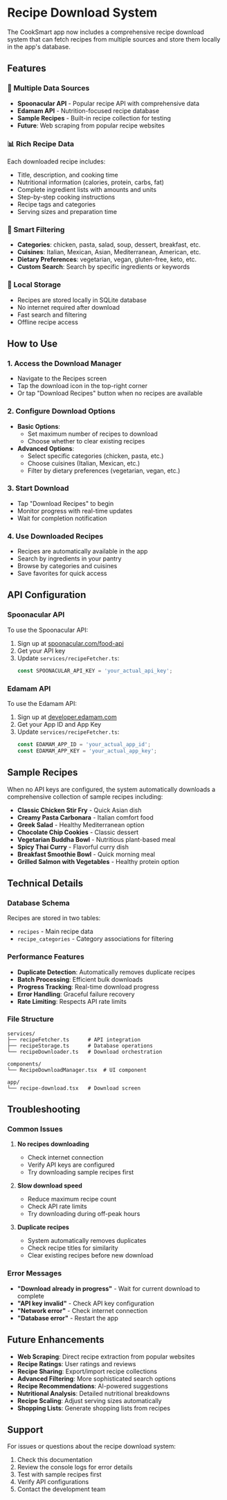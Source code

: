 # Recipe Download System

The CookSmart app now includes a comprehensive recipe download system that can fetch recipes from multiple sources and store them locally in the app's database.

## Features

### 🔄 Multiple Data Sources
- **Spoonacular API** - Popular recipe API with comprehensive data
- **Edamam API** - Nutrition-focused recipe database
- **Sample Recipes** - Built-in recipe collection for testing
- **Future**: Web scraping from popular recipe websites

### 📊 Rich Recipe Data
Each downloaded recipe includes:
- Title, description, and cooking time
- Nutritional information (calories, protein, carbs, fat)
- Complete ingredient lists with amounts and units
- Step-by-step cooking instructions
- Recipe tags and categories
- Serving sizes and preparation time

### 🎯 Smart Filtering
- **Categories**: chicken, pasta, salad, soup, dessert, breakfast, etc.
- **Cuisines**: Italian, Mexican, Asian, Mediterranean, American, etc.
- **Dietary Preferences**: vegetarian, vegan, gluten-free, keto, etc.
- **Custom Search**: Search by specific ingredients or keywords

### 💾 Local Storage
- Recipes are stored locally in SQLite database
- No internet required after download
- Fast search and filtering
- Offline recipe access

## How to Use

### 1. Access the Download Manager
- Navigate to the Recipes screen
- Tap the download icon in the top-right corner
- Or tap "Download Recipes" button when no recipes are available

### 2. Configure Download Options
- **Basic Options**:
  - Set maximum number of recipes to download
  - Choose whether to clear existing recipes
- **Advanced Options**:
  - Select specific categories (chicken, pasta, etc.)
  - Choose cuisines (Italian, Mexican, etc.)
  - Filter by dietary preferences (vegetarian, vegan, etc.)

### 3. Start Download
- Tap "Download Recipes" to begin
- Monitor progress with real-time updates
- Wait for completion notification

### 4. Use Downloaded Recipes
- Recipes are automatically available in the app
- Search by ingredients in your pantry
- Browse by categories and cuisines
- Save favorites for quick access

## API Configuration

### Spoonacular API
To use the Spoonacular API:
1. Sign up at [spoonacular.com/food-api](https://spoonacular.com/food-api)
2. Get your API key
3. Update `services/recipeFetcher.ts`:
   ```typescript
   const SPOONACULAR_API_KEY = 'your_actual_api_key';
   ```

### Edamam API
To use the Edamam API:
1. Sign up at [developer.edamam.com](https://developer.edamam.com/)
2. Get your App ID and App Key
3. Update `services/recipeFetcher.ts`:
   ```typescript
   const EDAMAM_APP_ID = 'your_actual_app_id';
   const EDAMAM_APP_KEY = 'your_actual_app_key';
   ```

## Sample Recipes

When no API keys are configured, the system automatically downloads a comprehensive collection of sample recipes including:

- **Classic Chicken Stir Fry** - Quick Asian dish
- **Creamy Pasta Carbonara** - Italian comfort food
- **Greek Salad** - Healthy Mediterranean option
- **Chocolate Chip Cookies** - Classic dessert
- **Vegetarian Buddha Bowl** - Nutritious plant-based meal
- **Spicy Thai Curry** - Flavorful curry dish
- **Breakfast Smoothie Bowl** - Quick morning meal
- **Grilled Salmon with Vegetables** - Healthy protein option

## Technical Details

### Database Schema
Recipes are stored in two tables:
- `recipes` - Main recipe data
- `recipe_categories` - Category associations for filtering

### Performance Features
- **Duplicate Detection**: Automatically removes duplicate recipes
- **Batch Processing**: Efficient bulk downloads
- **Progress Tracking**: Real-time download progress
- **Error Handling**: Graceful failure recovery
- **Rate Limiting**: Respects API rate limits

### File Structure
```
services/
├── recipeFetcher.ts      # API integration
├── recipeStorage.ts      # Database operations
└── recipeDownloader.ts   # Download orchestration

components/
└── RecipeDownloadManager.tsx  # UI component

app/
└── recipe-download.tsx   # Download screen
```

## Troubleshooting

### Common Issues

1. **No recipes downloading**
   - Check internet connection
   - Verify API keys are configured
   - Try downloading sample recipes first

2. **Slow download speed**
   - Reduce maximum recipe count
   - Check API rate limits
   - Try downloading during off-peak hours

3. **Duplicate recipes**
   - System automatically removes duplicates
   - Check recipe titles for similarity
   - Clear existing recipes before new download

### Error Messages

- **"Download already in progress"** - Wait for current download to complete
- **"API key invalid"** - Check API key configuration
- **"Network error"** - Check internet connection
- **"Database error"** - Restart the app

## Future Enhancements

- **Web Scraping**: Direct recipe extraction from popular websites
- **Recipe Ratings**: User ratings and reviews
- **Recipe Sharing**: Export/import recipe collections
- **Advanced Filtering**: More sophisticated search options
- **Recipe Recommendations**: AI-powered suggestions
- **Nutritional Analysis**: Detailed nutritional breakdowns
- **Recipe Scaling**: Adjust serving sizes automatically
- **Shopping Lists**: Generate shopping lists from recipes

## Support

For issues or questions about the recipe download system:
1. Check this documentation
2. Review the console logs for error details
3. Test with sample recipes first
4. Verify API configurations
5. Contact the development team 
